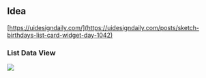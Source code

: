 ## Idea

[https://uidesigndaily.com/](https://uidesigndaily.com/posts/sketch-birthdays-list-card-widget-day-1042)


### List Data View
<img src="list data view" />